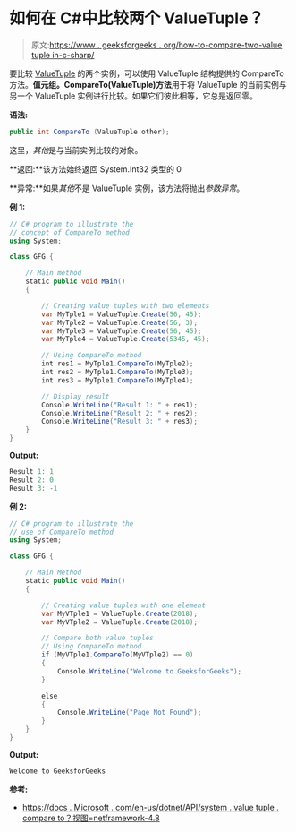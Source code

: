 # 如何在 C#中比较两个 ValueTuple？

> 原文:[https://www . geeksforgeeks . org/how-to-compare-two-value tuple in-c-sharp/](https://www.geeksforgeeks.org/how-to-compare-two-valuetuple-in-c-sharp/)

要比较 [ValueTuple](https://www.geeksforgeeks.org/valuetuple-in-c-sharp/) 的两个实例，可以使用 ValueTuple 结构提供的 CompareTo 方法。**值元组。CompareTo(ValueTuple)方法**用于将 ValueTuple 的当前实例与另一个 ValueTuple 实例进行比较。如果它们彼此相等，它总是返回零。

**语法:**

```cs
public int CompareTo (ValueTuple other);
```

这里，*其他*是与当前实例比较的对象。

**返回:**该方法始终返回 System.Int32 类型的 0

**异常:**如果*其他*不是 ValueTuple 实例，该方法将抛出*参数异常*。

**例 1:**

```cs
// C# program to illustrate the 
// concept of CompareTo method
using System;

class GFG {

    // Main method
    static public void Main()
    {

        // Creating value tuples with two elements
        var MyTple1 = ValueTuple.Create(56, 45);
        var MyTple2 = ValueTuple.Create(56, 3);
        var MyTple3 = ValueTuple.Create(56, 45);
        var MyTple4 = ValueTuple.Create(5345, 45);

        // Using CompareTo method
        int res1 = MyTple1.CompareTo(MyTple2);
        int res2 = MyTple1.CompareTo(MyTple3);
        int res3 = MyTple1.CompareTo(MyTple4);

        // Display result
        Console.WriteLine("Result 1: " + res1);
        Console.WriteLine("Result 2: " + res2);
        Console.WriteLine("Result 3: " + res3);
    }
}
```

**Output:**

```cs
Result 1: 1
Result 2: 0
Result 3: -1

```

**例 2:**

```cs
// C# program to illustrate the
// use of CompareTo method
using System;

class GFG {

    // Main Method
    static public void Main()
    {

        // Creating value tuples with one element
        var MyVTple1 = ValueTuple.Create(2018);
        var MyVTple2 = ValueTuple.Create(2018);

        // Compare both value tuples
        // Using CompareTo method
        if (MyVTple1.CompareTo(MyVTple2) == 0) 
        {
            Console.WriteLine("Welcome to GeeksforGeeks");
        }

        else 
        {
            Console.WriteLine("Page Not Found");
        }
    }
}
```

**Output:**

```cs
Welcome to GeeksforGeeks

```

**参考:**

*   [https://docs . Microsoft . com/en-us/dotnet/API/system . value tuple . compare to？视图=netframework-4.8](https://docs.microsoft.com/en-us/dotnet/api/system.valuetuple.compareto?view=netframework-4.8)